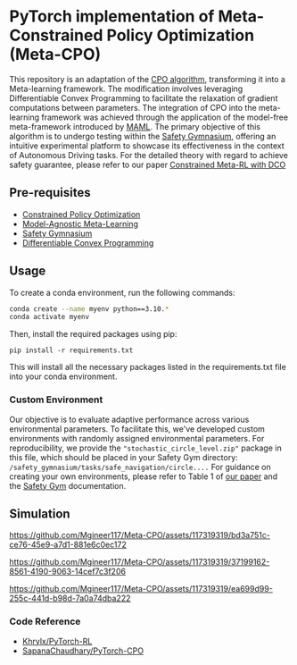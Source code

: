 # PyTorch implementation of Meta-Constrained Policy Optimization (Meta-CPO)
This repository is an adaptation of the [CPO algorithm](https://proceedings.mlr.press/v70/achiam17a/achiam17a.pdf), transforming it into a Meta-learning framework. The modification involves leveraging Differentiable Convex Programming to facilitate the relaxation of gradient computations between parameters. The integration of CPO into the meta-learning framework was achieved through the application of the model-free meta-framework introduced by [MAML](https://proceedings.mlr.press/v70/finn17a/finn17a.pdf). The primary objective of this algorithm is to undergo testing within the [Safety Gymnasium](https://github.com/PKU-Alignment/safety-gymnasium), offering an intuitive experimental platform to showcase its effectiveness in the context of Autonomous Driving tasks. For the detailed theory with regard to achieve safety guarantee, please refer to our paper [Constrained Meta-RL with DCO](https://arxiv.org/pdf/2312.10230.pdf) 

## Pre-requisites
- [Constrained Policy Optimization](https://proceedings.mlr.press/v70/achiam17a/achiam17a.pdf)
- [Model-Agnostic Meta-Learning](https://proceedings.mlr.press/v70/finn17a/finn17a.pdf)
- [Safety Gymnasium](https://github.com/PKU-Alignment/safety-gymnasium)
- [Differentiable Convex Programming](https://locuslab.github.io/2019-10-28-cvxpylayers/)


## Usage
To create a conda environment, run the following commands:

```bash
conda create --name myenv python==3.10.*
conda activate myenv
```
Then, install the required packages using pip:
```
pip install -r requirements.txt
```
This will install all the necessary packages listed in the requirements.txt file into your conda environment.

### Custom Environment
Our objective is to evaluate adaptive performance across various environmental parameters. To facilitate this, we've developed custom environments with randomly assigned environmental parameters. For reproducibility, we provide the ```"stochastic_circle_level.zip"``` package in this file, which should be placed in your Safety Gym directory: ```/safety_gymnasium/tasks/safe_navigation/circle....``` For guidance on creating your own environments, please refer to Table 1 of [our paper](https://ojs.aaai.org/index.php/AAAI/article/view/30088/31916) and the [Safety Gym](https://safety-gymnasium.readthedocs.io/en/latest/components_of_environments/tasks/task_example.html) documentation.


## Simulation



https://github.com/Mgineer117/Meta-CPO/assets/117319319/bd3a751c-ce76-45e9-a7d1-881e6c0ec172 

https://github.com/Mgineer117/Meta-CPO/assets/117319319/37199162-8561-4190-9063-14cef7c3f206

https://github.com/Mgineer117/Meta-CPO/assets/117319319/ea699d99-255c-441d-b98d-7a0a74dba222

### Code Reference
* [Khrylx/PyTorch-RL](https://github.com/Khrylx/PyTorch-RL)
* [SapanaChaudhary/PyTorch-CPO](https://github.com/SapanaChaudhary/PyTorch-CPO)



